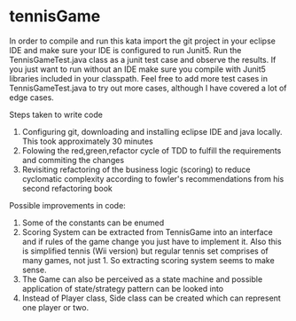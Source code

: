 # tennisGame
In order to compile and run this kata import the git project in your eclipse IDE and make sure your IDE is configured to run Junit5. Run the TennisGameTest.java class as a junit test case and observe the results. If you just want to run without an IDE make sure you compile with Junit5 libraries included in your classpath. Feel free to add more test cases in TennisGameTest.java to try out more cases, although I have covered a lot of edge cases.


Steps taken to write code
1) Configuring git, downloading and installing eclipse IDE and java locally. This took approximately 30 minutes
2) Folowing the red,green,refactor cycle of TDD to fulfill the requirements and commiting the changes
3) Revisiting refactoring of the business logic (scoring) to reduce cyclomatic complexity according to fowler's recommendations from his second refactoring book

Possible improvements in code:
1) Some of the constants can be enumed
2) Scoring System can be extracted from TennisGame into an interface and if rules of the game change you just have to implement it. Also this is simplified tennis (Wii version) but regular tennis set comprises of many games, not just 1. So extracting scoring system seems to make sense.
3) The Game can also be perceived as a state machine and possible application of state/strategy pattern can be looked into
4) Instead of Player class, Side class can be created which can represent one player or two. 
